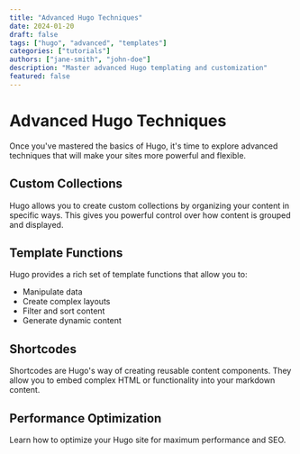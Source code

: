 ```yaml
---
title: "Advanced Hugo Techniques"
date: 2024-01-20
draft: false
tags: ["hugo", "advanced", "templates"]
categories: ["tutorials"]
authors: ["jane-smith", "john-doe"]
description: "Master advanced Hugo templating and customization"
featured: false
---
```


# Advanced Hugo Techniques

Once you've mastered the basics of Hugo, it's time to explore advanced techniques that will make your sites more powerful and flexible.

## Custom Collections

Hugo allows you to create custom collections by organizing your content in specific ways. This gives you powerful control over how content is grouped and displayed.

## Template Functions

Hugo provides a rich set of template functions that allow you to:

- Manipulate data
- Create complex layouts
- Filter and sort content
- Generate dynamic content

## Shortcodes

Shortcodes are Hugo's way of creating reusable content components. They allow you to embed complex HTML or functionality into your markdown content.

## Performance Optimization

Learn how to optimize your Hugo site for maximum performance and SEO.
